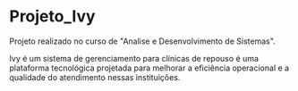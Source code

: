 # Projeto_Ivy
Projeto realizado no curso de "Analise e Desenvolvimento de Sistemas".

Ivy é um sistema de gerenciamento para clínicas de repouso é uma plataforma tecnológica projetada para melhorar a eficiência operacional e a qualidade do atendimento nessas instituições.
